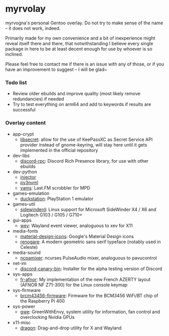 # myrvolay
myrvogna's personal Gentoo overlay. Do not try to make sense of the name – it does not work, indeed.

Primarily made for my own convenience and a bit of inexperience might reveal itself there and there, that notwithstanding I believe every single package in here to be at least decent enough for use by whoever is so inclined.

Please feel free to contact me if there is an issue with any of those, or if you have an improvement to suggest – I will be glad~

### Todo list ###
- Review older ebuilds and improve quality (most likely remove redundancies) if needed
- Try to test everything on arm64 and add to keywords if results are successful

### Overlay content ###
* app-crypt
  * [libsecret](https://packages.gentoo.org/packages/app-crypt/libsecret): allow for the use of KeePassXC as Secret Service API provider instead of gnome-keyring, will stay here until it gets implemented in the official repository
* dev-libs
  * [discord-rpc](https://github.com/discord/discord-rpc): Discord Rich Presence library, for use with other ebuilds
* dev-python
  * [injector](https://pypi.org/project/injector/)
  * [py3nvml](https://pypi.org/project/py3nvml/)
  * [yams](https://github.com/Berulacks/yams): Last.FM scrobbler for MPD
* games-emulation
  * [duckstation](https://github.com/stenzek/duckstation): PlayStation 1 emulator
* games-util
  * [sidewinderd](https://github.com/tolga9009/sidewinderd): Linux support for Microsoft SideWinder X4 / X6 and Logitech G103 / G105 / G710+
* gui-apps
  * [wev](https://git.sr.ht/~sircmpwn/wev): Wayland event viewer, analoguous to xev for X11
* media-fonts
  * [material-design-icons](https://github.com/google/material-design-icons/): Google's Material Design icons
  * [renogare](https://www.creativefabrica.com/product/renogare/): A modern geometric sans serif typeface (notably used in Celeste)
* media-sound
  * [ncpamixer](https://github.com/fulhax/ncpamixer): ncurses PulseAudio mixer, analoguous to pavucontrol
* net-im
  * [discord-canary-bin](https://discord.com/): Installer for the alpha testing version of Discord
* sys-apps
  * [fr-afnor](https://github.com/myrvogna/fr-afnor): My implementation of the new French AZERTY layout (AFNOR NF Z71-300) for the Linux console keymap
* sys-firmware
  * [brcm43456-firmware](https://github.com/RPi-Distro/firmware-nonfree): Firmware for the BCM3456 WiFi/BT chip of the Raspberry Pi 400
* sys-power
  * [gwe](https://gitlab.com/leinardi/gwe): GreenWithEnvy, system utility for information, fan control and overclocking Nvidia GPUs
* x11-misc
  * [dragon](https://github.com/mwh/dragon): Drag-and-drop utility for X and Wayland
